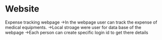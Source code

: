# Website
Expense tracking webpage
->In the webpage user can track the expense of medical equipments.
->Local stroage were user for data base of the webpage
->Each person can create specific login id to get there details
